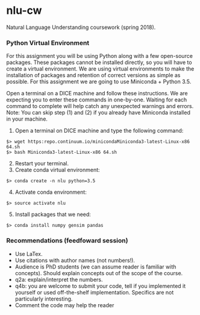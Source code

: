 # nlu-cw
Natural Language Understanding coursework (spring 2018).

### Python Virtual Environment 
For this assignment you will be using Python along with a few open-source packages. These packages cannot be installed directly, so you will have to create a virtual environment. We are using virtual environments to make the installation of packages and retention of correct versions as simple as possible. For this assignment we are going to use Miniconda + Python 3.5.

Open a terminal on a DICE machine and follow these instructions. We are expecting you to enter these commands in one-by-one. Waiting for each command to complete will help catch any unexpected warnings and errors.
Note: You can skip step (1) and (2) if you already have Miniconda installed in your machine.

1. Open a terminal on DICE machine and type the following command:
```
$> wget https:repo.continuum.io/minicondaMiniconda3-latest-Linux-x86 64.sh 
$> bash Miniconda3-latest-Linux-x86 64.sh
```
2. Restart your terminal.
3. Create conda virtual environment:
```
$> conda create -n nlu python=3.5
```
4. Activate conda environment:
```
$> source activate nlu
```
5. Install packages that we need:
```
$> conda install numpy gensim pandas
```

### Recommendations (feedfoward session)

* Use LaTex.
* Use citations with author names (not numbers!).
* Audience is PhD students (we can assume reader is familiar with concepts). Should explain concepts out of the scope of the course.
* q2a: explain/interpret the numbers.
* q4b: you are welcome to submit your code, tell if you implemented it yourself or used off-the-shelf implementation. Specifics are not particularly interesting.
* Comment the code may help the reader
